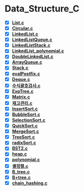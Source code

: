 # Data_Structure_C

- [x]  **[List.c](https://github.com/choijw1004/Data_Structure_C/blob/main/files/List.c)**
- [x]  **[Circular.c](https://github.com/choijw1004/Data_Structure_C/blob/main/files/Circular.c)**
- [x]  **[LinkedList.c](https://github.com/choijw1004/Data_Structure_C/blob/main/files/LinkedList.c)**
- [x]  **[LinkedListQueue.c](https://github.com/choijw1004/Data_Structure_C/blob/main/files/LinkedListQueue.c)**
- [x]  **[LinkedListStack.c](https://github.com/choijw1004/Data_Structure_C/blob/main/files/LinkedListStack.c)**
- [x]  **[LinkedList_polynomial.c](https://github.com/choijw1004/Data_Structure_C/blob/main/files/LinkedList_polynomial.c)**
- [x]  **[DoubleLinkedList.c](https://github.com/choijw1004/Data_Structure_C/blob/main/files/DoubleLinkedList.c)**
- [x]  **[ArrayQueue.c](https://github.com/choijw1004/Data_Structure_C/blob/main/files/ArrayQueue.c)**
- [x]  **[Stack.c](https://github.com/choijw1004/Data_Structure_C/blob/main/files/Stack.c)**
- [x]  **[evalPostfix.c](https://github.com/choijw1004/Data_Structure_C/blob/main/files/evalPostfix.c)**
- [x]  **[Deque.c](https://github.com/choijw1004/Data_Structure_C/blob/main/files/Deque.c)**
- [x]  **[수식괄호검사.c](https://github.com/choijw1004/Data_Structure_C/blob/main/files/%EC%88%98%EC%8B%9D%EA%B4%84%ED%98%B8%EA%B2%80%EC%82%AC.c)**
- [x]  **[ExpTree.c](https://github.com/choijw1004/Data_Structure_C/blob/main/files/ExpTree.c)**
- [x]  **[Matrix.c](https://github.com/choijw1004/Data_Structure_C/blob/main/files/Matrix.c)**
- [x]  **[재고관리.c](https://github.com/choijw1004/Data_Structure_C/blob/main/files/%EC%9E%AC%EA%B3%A0%EA%B4%80%EB%A6%AC.c)**
- [x]  **[InsertSort.c](https://github.com/choijw1004/Data_Structure_C/blob/main/files/InsertSort.c)**
- [x]  **[BubbleSort.c](https://github.com/choijw1004/Data_Structure_C/blob/main/files/BubbleSort.c)**
- [x]  **[SelectionSort.c](https://github.com/choijw1004/Data_Structure_C/blob/main/files/SelectionSort.c)**
- [x]  **[QuickSort.c](https://github.com/choijw1004/Data_Structure_C/blob/main/files/QuickSort.c)**
- [x]  **[MergeSort.c](https://github.com/choijw1004/Data_Structure_C/blob/main/files/MergeSort.c)**
- [x]  **[TreeSort.c](https://github.com/choijw1004/Data_Structure_C/blob/main/files/TreeSort.c)**
- [x]  **[radixSort.c](https://github.com/choijw1004/Data_Structure_C/blob/main/files/radixSort.c)**
- [x]  **[BST2.c](https://github.com/choijw1004/Data_Structure_C/blob/main/files/BST2.c)**
- [x]  **[heap.c](https://github.com/choijw1004/Data_Structure_C/blob/main/files/heap.c)**
- [x]  **[polynomial.c](https://github.com/choijw1004/Data_Structure_C/blob/main/files/polynomial.c)**
- [x]  **[셸정렬.c](https://github.com/choijw1004/Data_Structure_C/blob/main/files/%EC%85%B8%EC%A0%95%EB%A0%AC.c)**
- [x]  **[B_tree.c](https://github.com/choijw1004/Data_Structure_C/blob/main/files/B_tree.c)**
- [x]  **[B+tree.c](https://github.com/choijw1004/Data_Structure_C/blob/main/files/b_plus_tree.c)**
- [x]  **[chain_hashing.c](https://github.com/choijw1004/Data_Structure_C/blob/main/files/chain_hashing.c)**